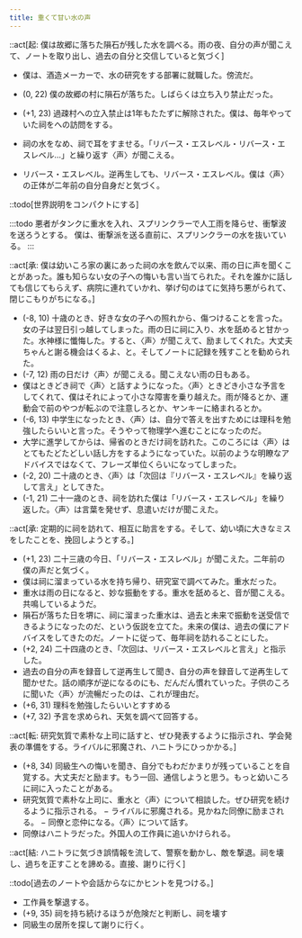 ```yaml
---
title: 重くて甘い水の声
---
```


::act[起: 僕は故郷に落ちた隕石が残した水を調べる。雨の夜、自分の声が聞こえて、ノートを取り出し、過去の自分と交信していると気づく]

- 僕は、酒造メーカーで、水の研究をする部署に就職した。傍流だ。

- (0, 22) 僕の故郷の村に隕石が落ちた。しばらくは立ち入り禁止だった。
- (+1, 23) 過疎村への立入禁止は1年もたたずに解除された。僕は、毎年やっていた祠をへの訪問をする。
- 祠の水をなめ、祠で耳をすませる。「リバース・エスレベル・リバース・エスレベル…」と繰り返す〈声〉が聞こえる。
- リバース・エスレベル。逆再生しても、リバース・エスレベル。僕は〈声〉の正体が二年前の自分自身だと気づく。

::todo[世界説明をコンパクトにする]

:::todo
悪者がタンクに重水を入れ、スプリンクラーで人工雨を降らせ、衝撃波を送ろうとする。
僕は、衝撃派を送る直前に、スプリンクラーの水を抜いている。
:::

::act[承: 僕は幼いころ家の裏にあった祠の水を飲んで以来、雨の日に声を聞くことがあった。誰も知らない女の子への悔いも言い当てられた。それを誰かに話しても信じてもらえず、病院に連れていかれ、挙げ句のはてに気持ち悪がられて、閉じこもりがちになる。]

- (-8, 10) 十歳のとき、好きな女の子への照れから、傷つけることを言った。女の子は翌日引っ越してしまった。雨の日に祠に入り、水を舐めると甘かった。水神様に懺悔した。すると、〈声〉が聞こえて、励ましてくれた。大丈夫ちゃんと謝る機会はくるよ、と。そしてノートに記録を残すことを勧められた。
- (-7, 12) 雨の日だけ〈声〉が聞こえる。聞こえない雨の日もある。
- 僕はときどき祠で〈声〉と話すようになった。〈声〉ときどき小さな予言をしてくれて、僕はそれによって小さな障害を乗り越えた。雨が降るとか、運動会で前のやつが転ぶので注意しろとか、ヤンキーに絡まれるとか。
- (-6, 13) 中学生になったとき、〈声〉は、自分で答えを出すためには理科を勉強したらいいと言った。そうやって物理学へ進むことになったのだ。
- 大学に進学してからは、帰省のときだけ祠を訪れた。このころには〈声〉はとてもたどたどしい話し方をするようになっていた。以前のような明瞭なアドバイスではなくて、フレーズ単位くらいになってしまった。
- (-2, 20) 二十歳のとき、〈声〉は「次回は『リバース・エスレベル』を繰り返して言え」としてきた。
- (-1, 21) 二十一歳のとき、祠を訪れた僕は「リバース・エスレベル」を繰り返した。〈声〉は言葉を発せず、息遣いだけが聞こえた。

::act[承: 定期的に祠を訪れて、相互に助言をする。そして、幼い頃に大きなミスをしたことを、挽回しようとする。]

- (+1, 23) 二十三歳の今日、「リバース・エスレベル」が聞こえた。二年前の僕の声だと気づく。
- 僕は祠に溜まっている水を持ち帰り、研究室で調べてみた。重水だった。
- 重水は雨の日になると、妙な振動をする。重水を舐めると、音が聞こえる。共鳴しているようだ。
- 隕石が落ちた日を堺に、祠に溜まった重水は、過去と未来で振動を送受信できるようになったのだ、という仮説を立てた。未来の僕は、過去の僕にアドバイスをしてきたのだ。ノートに従って、毎年祠を訪れることにした。
- (+2, 24) 二十四歳のとき、「次回は、リバース・エスレベルと言え」と指示した。
- 過去の自分の声を録音して逆再生して聞き、自分の声を録音して逆再生して聞かせた。話の順序が逆になるのにも、だんだん慣れていった。子供のころに聞いた〈声〉が流暢だったのは、これが理由だ。
- (+6, 31) 理科を勉強したらいいとすすめる
- (+7, 32) 予言を求められ、天気を調べて回答する。

::act[転: 研究気質で素朴な上司に話すと、ぜひ発表するように指示され、学会発表の準備をする。ライバルに邪魔され、ハニトラにひっかかる。]

- (+8, 34) 同級生への悔いを聞き、自分でもわだかまりが残っていることを自覚する。大丈夫だと励ます。もう一回、通信しようと思う。もっと幼いころに祠に入ったことがある。
- 研究気質で素朴な上司に、重水と〈声〉について相談した。ぜひ研究を続けるように指示される。
− ライバルに邪魔される。見かねた同僚に励まされる。
− 同僚と恋仲になる。〈声〉について話す。
- 同僚はハニトラだった。外国人の工作員に追いかけられる。

::act[結: ハニトラに気づき誤情報を流して、警察を動かし、敵を撃退。祠を壊し、過ちを正すことを諦める。直接、謝りに行く]

::todo[過去のノートや会話からなにかヒントを見つける。]

- 工作員を撃退する。
- (+9, 35) 祠を持ち続けるほうが危険だと判断し、祠を壊す
- 同級生の居所を探して謝りに行く。
